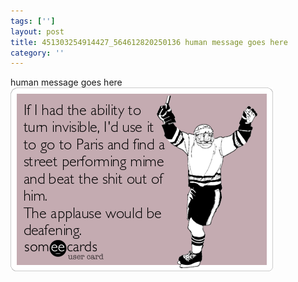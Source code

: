 ```yaml
---
tags: ['']
layout: post
title: 451303254914427_564612820250136 human message goes here
category: ''
---
```

human message goes here
![451303254914427_564612820250136](/uploads/2013-5-10-451303254914427_564612820250136-human-message-goes-here.jpg)
